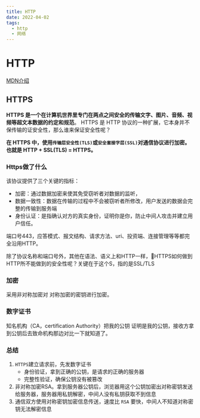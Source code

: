 ```yaml
---
title: HTTP
date: 2022-04-02
tags:
  - http
  - 网络
---
```

# HTTP

[MDN介绍](https://developer.mozilla.org/zh-CN/docs/Web/HTTP)









## HTTPS

**HTTPS 是一个在计算机世界里专门在两点之间安全的传输文字、图片、音频、视频等超文本数据的约定和规范**。 HTTPS 是 HTTP 协议的一种扩展，它本身并不保传输的证安全性，那么谁来保证安全性呢？



**在 HTTPS 中，使用`传输层安全性(TLS)`或`安全套接字层(SSL)`对通信协议进行加密。也就是 HTTP + SSL(TLS) = HTTPS。**



### Https做了什么

该协议提供了三个关键的指标：

* 加密：通过数据加密来使其免受窃听者对数据的监听，
* 数据一致性：数据在传输的过程中不会被窃听者所修改，用户发送的数据会完整的传输到服务端
* 身份认证：是指确认对方的真实身份，证明你是你，防止中间人攻击并建立用户信任。



端口号443，应答模式、报文结构、请求方法、uri、投资端、连接管理等等都完全沿用HTTP。



除了协议名称和端口号外，其他在语法、语义上和HTTP一样，HTTPS如何做到HTTP所不能做到的安全性呢？关键在于这个S，指的是SSL/TLS



### 加密

采用非对称加密对 对称加密的密钥进行加密。



### 数字证书

知名机构（CA，certification Authority）把我的公钥 证明是我的公钥，接收方拿到公钥后去致命机构那边对比一下就知道了。



### 总结

1. `HTTPS`建立请求前，先发数字证书
    * 身份验证，拿到正确的公钥，是请求的正确的服务器
    * 完整性验证，确保公钥没有被篡改
2. 非对称加密RSA。拿到服务器公钥后，浏览器用这个公钥加密出对称密钥发送给服务器，服务器用私钥解密，中间人没有私钥获取不到信息
3. 通信双方使用对称密钥加密信息传送，速度比 `RSA` 要快，中间人不知道对称密钥无法解密信息
